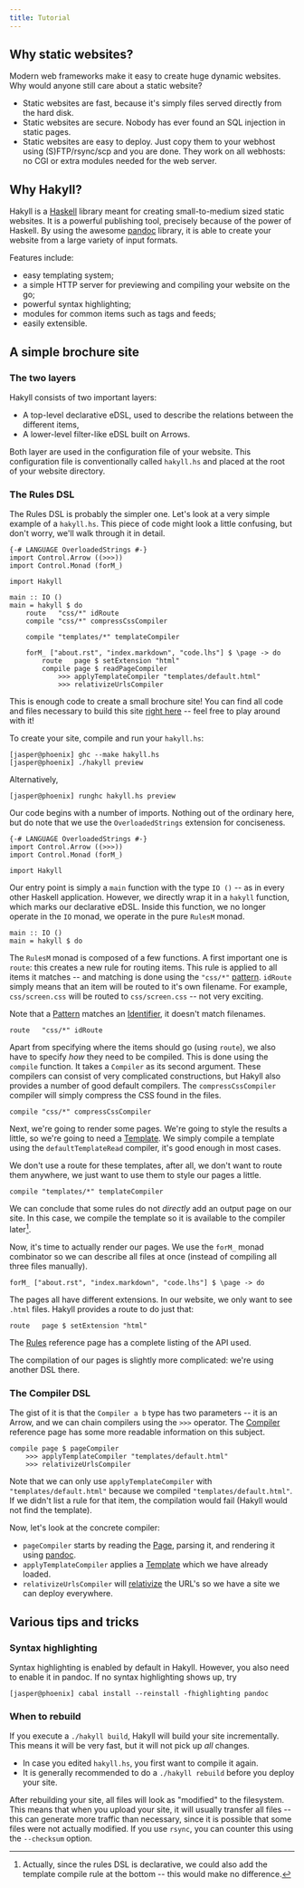 ```yaml
---
title: Tutorial
---
```


Why static websites?
--------------------

Modern web frameworks make it easy to create huge dynamic websites. Why would
anyone still care about a static website?

- Static websites are fast, because it's simply files served directly from the
  hard disk.
- Static websites are secure. Nobody has ever found an SQL injection in static
  pages.
- Static websites are easy to deploy. Just copy them to your webhost using
  (S)FTP/rsync/scp and you are done. They work on all webhosts: no CGI or extra
  modules needed for the web server.

Why Hakyll?
-----------

Hakyll is a [Haskell] library meant for creating small-to-medium sized static
websites. It is a powerful publishing tool, precisely because of the power of
Haskell. By using the awesome [pandoc] library, it is able to create your
website from a large variety of input formats.

[Haskell]: http://haskell.org/
[pandoc]: http://johnmacfarlane.net/pandoc/

Features include:

- easy templating system;
- a simple HTTP server for previewing and compiling your website on the go;
- powerful syntax highlighting;
- modules for common items such as tags and feeds;
- easily extensible.

A simple brochure site
----------------------

### The two layers

Hakyll consists of two important layers:

- A top-level declarative eDSL, used to describe the relations between the
  different items,
- A lower-level filter-like eDSL built on Arrows.

Both layer are used in the configuration file of your website. This
configuration file is conventionally called `hakyll.hs` and placed at the root
of your website directory.

### The Rules DSL

The Rules DSL is probably the simpler one. Let's look at a very simple example
of a `hakyll.hs`.  This piece of code might look a little confusing, but don't
worry, we'll walk through it in detail.

~~~~~{.haskell}
{-# LANGUAGE OverloadedStrings #-}
import Control.Arrow ((>>>))
import Control.Monad (forM_)

import Hakyll

main :: IO ()
main = hakyll $ do
    route   "css/*" idRoute
    compile "css/*" compressCssCompiler

    compile "templates/*" templateCompiler

    forM_ ["about.rst", "index.markdown", "code.lhs"] $ \page -> do
        route   page $ setExtension "html"
        compile page $ readPageCompiler
            >>> applyTemplateCompiler "templates/default.html"
            >>> relativizeUrlsCompiler
~~~~~

This is enough code to create a small brochure site! You can find all code
and files necessary to build this site [right here](/examples/brochure.zip)
-- feel free to play around with it!

To create your site, compile and run your `hakyll.hs`:

    [jasper@phoenix] ghc --make hakyll.hs
    [jasper@phoenix] ./hakyll preview

Alternatively,

    [jasper@phoenix] runghc hakyll.hs preview

Our code begins with a number of imports. Nothing out of the ordinary here, but
do note that we use the `OverloadedStrings` extension for conciseness.

~~~~~{.haskell}
{-# LANGUAGE OverloadedStrings #-}
import Control.Arrow ((>>>))
import Control.Monad (forM_)

import Hakyll
~~~~~

Our entry point is simply a `main` function with the type `IO ()` -- as in every
other Haskell application. However, we directly wrap it in a `hakyll` function,
which marks our declarative eDSL. Inside this function, we no longer operate in
the `IO` monad, we operate in the pure `RulesM` monad.

~~~~~{.haskell}
main :: IO ()
main = hakyll $ do
~~~~~

The `RulesM` monad is composed of a few functions. A first important one is
`route`: this creates a new rule for routing items. This rule is applied to all
items it matches -- and matching is done using the `"css/*"` [pattern].
`idRoute` simply means that an item will be routed to it's own filename. For
example, `css/screen.css` will be routed to `css/screen.css` -- not very
exciting.

Note that a [Pattern] matches an [Identifier], it doesn't match filenames.

[Pattern]: /reference/Hakyll-Core-Identifier-Pattern.html
[Identifier]: /reference/Hakyll-Core-Identifier.html

~~~~~{.haskell}
route   "css/*" idRoute
~~~~~

Apart from specifying where the items should go (using `route`), we also have to
specify *how* they need to be compiled. This is done using the `compile`
function. It takes a `Compiler` as its second argument. These compilers can
consist of very complicated constructions, but Hakyll also provides a number of
good default compilers. The `compressCssCompiler` compiler will simply compress
the CSS found in the files.

~~~~~{.haskell}
compile "css/*" compressCssCompiler
~~~~~

Next, we're going to render some pages. We're going to style the results a
little, so we're going to need a [Template]. We simply compile a template using
the `defaultTemplateRead` compiler, it's good enough in most cases.

[Template]: /reference/Hakyll-Web-Template.html

We don't use a route for these templates, after all, we don't want to route them
anywhere, we just want to use them to style our pages a little.

~~~~~{.haskell}
compile "templates/*" templateCompiler
~~~~~

We can conclude that some rules do not *directly* add an output page on our
site. In this case, we compile the template so it is available to the compiler
later[^1].

[^1]: Actually, since the rules DSL is declarative, we could also add the
      template compile rule at the bottom -- this would make no difference.

Now, it's time to actually render our pages. We use the `forM_` monad combinator
so we can describe all files at once (instead of compiling all three files
manually).

~~~~~{.haskell}
forM_ ["about.rst", "index.markdown", "code.lhs"] $ \page -> do
~~~~~

The pages all have different extensions. In our website, we only want to see
`.html` files. Hakyll provides a route to do just that:

~~~~~{.haskell}
route   page $ setExtension "html"
~~~~~

The [Rules] reference page has a complete listing of the API used.

[Rules]: /reference/Hakyll-Core-Rules.html

The compilation of our pages is slightly more complicated: we're using another
DSL there.

### The Compiler DSL

The gist of it is that the `Compiler a b` type has two parameters -- it is an
Arrow, and we can chain compilers using the `>>>` operator. The [Compiler]
reference page has some more readable information on this subject.

[Compiler]: /reference/Hakyll-Core-Compiler.html

~~~~~{.haskell}
compile page $ pageCompiler
    >>> applyTemplateCompiler "templates/default.html"
    >>> relativizeUrlsCompiler
~~~~~

Note that we can only use `applyTemplateCompiler` with
`"templates/default.html"` because we compiled `"templates/default.html"`. If we
didn't list a rule for that item, the compilation would fail (Hakyll would not
find the template).

Now, let's look at the concrete compiler:

- `pageCompiler` starts by reading the [Page], parsing it, and rendering it
  using [pandoc].
- `applyTemplateCompiler` applies a [Template] which we have already loaded.
- `relativizeUrlsCompiler` will [relativize] the URL's so we have a site we can
  deploy everywhere.

[Page]: /reference/Hakyll-Web-Page.html
[relativize]: /reference/Hakyll-Web-RelativizeUrls.html

Various tips and tricks
-----------------------

### Syntax highlighting

Syntax highlighting is enabled by default in Hakyll. However, you also need to
enable it in pandoc. If no syntax highlighting shows up, try

    [jasper@phoenix] cabal install --reinstall -fhighlighting pandoc

### When to rebuild

If you execute a `./hakyll build`, Hakyll will build your site incrementally.
This means it will be very fast, but it will not pick up _all_ changes.

- In case you edited `hakyll.hs`, you first want to compile it again.
- It is generally recommended to do a `./hakyll rebuild` before you deploy your
  site.

After rebuilding your site, all files will look as "modified" to the filesystem.
This means that when you upload your site, it will usually transfer all files --
this can generate more traffic than necessary, since it is possible that some
files were not actually modified. If you use `rsync`, you can counter this using
the `--checksum` option.
